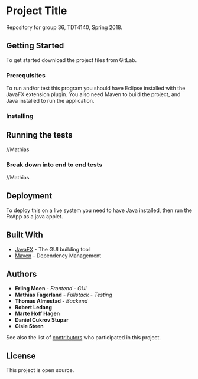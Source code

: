 # Project Title

Repository for group 36, TDT4140, Spring 2018.

## Getting Started

To get started download the project files from GitLab.

### Prerequisites

To run and/or test this program you should have Eclipse installed with the JavaFX extension plugin. You also need Maven to build the project, and Java installed to run the application.


### Installing



## Running the tests

//Mathias

### Break down into end to end tests

//Mathias


## Deployment

To deploy this on a live system you need to have Java installed, then run the FxApp as a java applet.

## Built With

* [JavaFX](http://www.oracle.com/technetwork/java/javase/overview/javafx-overview-2158620.html) - The GUI building tool
* [Maven](https://maven.apache.org/) - Dependency Management


## Authors

* **Erling Moen** - *Frontend - GUI*
* **Mathias Fagerland** - *Fullstack - Testing*
* **Thomas Almestad** - *Backend*
* **Robert Ledang** 
* **Marte Hoff Hagen** 
* **Daniel Cukrov Stupar** 
* **Gisle Steen** 





See also the list of [contributors](https://gitlab.stud.iie.ntnu.no/tdt4140-2018/36/graphs/master) who participated in this project.

## License

This project is open source.


